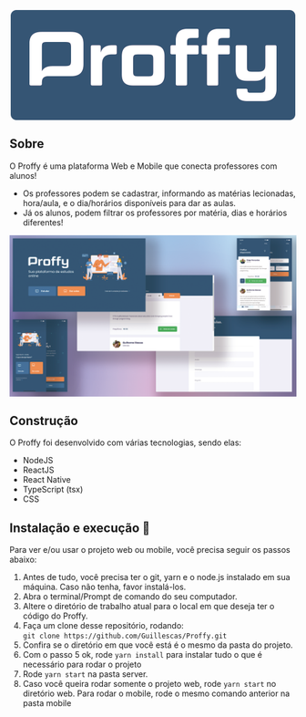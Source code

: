 <p align="center">
  <img align="center" src="assets/logo.png" />
</p>

## Sobre
O Proffy é uma plataforma Web e Mobile que conecta professores com alunos! 

- Os professores podem se cadastrar, informando as matérias lecionadas, hora/aula, e o dia/horários disponíveis para dar as aulas.
- Já os alunos, podem filtrar os professores por matéria, dias e horários diferentes!

<img src="assets/web-mobile-project-present.png" align="center" />

## Construção

O Proffy foi desenvolvido com várias tecnologias, sendo elas: 

- NodeJS
- ReactJS
- React Native
- TypeScript (tsx)
- CSS

## Instalação e execução 🚀

Para ver e/ou usar o projeto web ou mobile, você precisa seguir os passos abaixo:


1. Antes de tudo, você precisa ter o git, yarn e o node.js instalado em sua máquina. Caso não tenha, favor instalá-los.
2. Abra o terminal/Prompt de comando do seu computador.
3. Altere o diretório de trabalho atual para o local em que deseja ter o código do Proffy.
4. Faça um clone desse repositório, rodando:    
```git clone https://github.com/Guillescas/Proffy.git```
5. Confira se o diretório em que você está é o mesmo da pasta do projeto.
6. Com o passo 5 ok, rode ```yarn install``` para instalar tudo o que é necessário para rodar o projeto
7. Rode ```yarn start``` na pasta server.
8. Caso você queira rodar somente o projeto web, rode ```yarn start``` no diretório web. Para rodar o mobile, rode o mesmo comando anterior na pasta mobile

